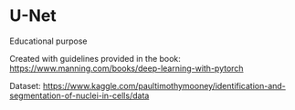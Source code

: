 # U-Net

Educational purpose

Created with guidelines provided in the book: https://www.manning.com/books/deep-learning-with-pytorch

Dataset: https://www.kaggle.com/paultimothymooney/identification-and-segmentation-of-nuclei-in-cells/data



